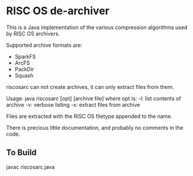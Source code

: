 # RISC OS de-archiver

This is a Java implementation of the various compression algorithms used by
RISC OS archivers.

Supported archive formats are:
- SparkFS
- ArcFS
- PackDir
- Squash

riscosarc can not create archives, it can only extract files from them.

Usage:
java riscosarc [opt] [archive file]
where opt is:
  -l: list contents of archive
  -v: verbose listing
  -x: extract files from archive

Files are extracted with the RISC OS filetype appended to the name.

There is precious little documentation, and probably no comments in the code.

## To Build

javac riscosarc.java
